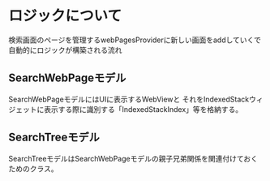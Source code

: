 # ロジックについて
検索画面のページを管理するwebPagesProviderに新しい画面をaddしていくで自動的にロジックが構築される流れ


## SearchWebPageモデル
SearchWebPageモデルにはUIに表示するWebViewと
それをIndexedStackウィジェットに表示する際に識別する「IndexedStackIndex」等を格納する。

## SearchTreeモデル
SearchTreeモデルはSearchWebPageモデルの親子兄弟関係を関連付けておくためのクラス。
